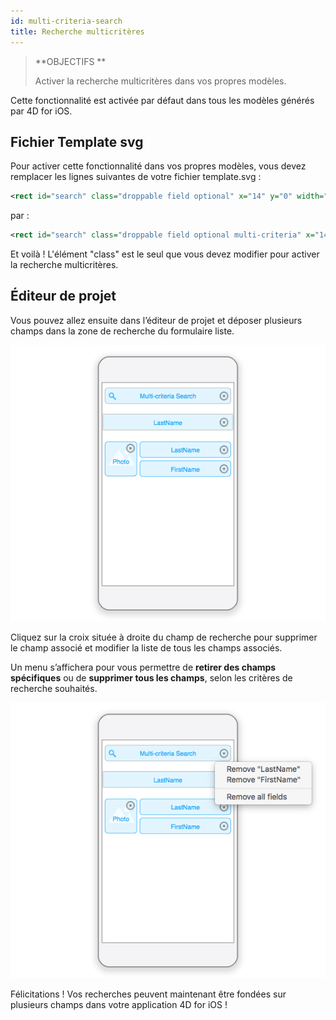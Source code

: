```yaml
---
id: multi-criteria-search
title: Recherche multicritères
---
```



> **OBJECTIFS **
> 
> Activer la recherche multicritères dans vos propres modèles.

Cette fonctionnalité est activée par défaut dans tous les modèles générés par 4D for iOS.

## Fichier Template svg

Pour activer cette fonctionnalité dans vos propres modèles, vous devez remplacer les lignes suivantes de votre fichier template.svg :

```xml
<rect id="search" class="droppable field optional" x="14" y="0" width="238" height="30" stroke-dasharray="5,2" ios:type="0,1,2,4,8,9,11,25,35" ios:bind="searchableField"/>

```

par :

```xml
<rect id="search" class="droppable field optional multi-criteria" x="14" y="0" width="238" height="30" stroke-dasharray="5,2" ios:type="0,1,2,4,8,9,11,25,35" ios:bind="searchableField"/>

```

Et voilà ! L'élément "class" est le seul que vous devez modifier pour activer la recherche multicritères.

## Éditeur de projet

Vous pouvez allez ensuite dans l’éditeur de projet et déposer plusieurs champs dans la zone de recherche du formulaire liste.

![Multi-criteria search in the project editor](assets/multi-criteria-search/multi-criteria-search-forms-section.png)

Cliquez sur la croix située à droite du champ de recherche pour supprimer le champ associé et modifier la liste de tous les champs associés.

Un menu s’affichera pour vous permettre de **retirer des champs spécifiques** ou de **supprimer tous les champs**, selon les critères de recherche souhaités.

![Modify Multi-criteria search fields](assets/multi-criteria-search/multi-criteria-search-forms-section-remove-fields.png)

Félicitations ! Vos recherches peuvent maintenant être fondées sur plusieurs champs dans votre application 4D for iOS !
